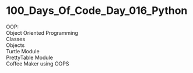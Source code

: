 # 100_Days_Of_Code_Day_016_Python
OOP:<br />
Object Oriented Programming<br />
Classes<br />
Objects<br />
Turtle Module<br />
PrettyTable Module<br />
Coffee Maker using OOPS
